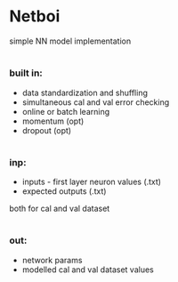 # Netboi

simple NN model implementation
#
### built in:
- data standardization and shuffling
- simultaneous cal and val error checking
- online or batch learning
- momentum (opt)
- dropout (opt)

#

### inp:
- inputs - first layer neuron values (.txt) 
- expected outputs (.txt)

 both for cal and val dataset

#

### out: 
- network params
- modelled cal and val dataset values
